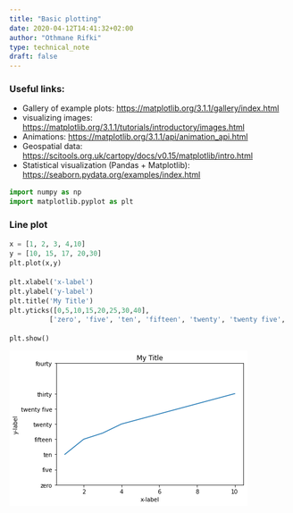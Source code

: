```yaml
---
title: "Basic plotting"
date: 2020-04-12T14:41:32+02:00
author: "Othmane Rifki"
type: technical_note
draft: false
---
```

### Useful links:
- Gallery of example plots: https://matplotlib.org/3.1.1/gallery/index.html
- visualizing images: https://matplotlib.org/3.1.1/tutorials/introductory/images.html
- Animations: https://matplotlib.org/3.1.1/api/animation_api.html
- Geospatial data: https://scitools.org.uk/cartopy/docs/v0.15/matplotlib/intro.html
- Statistical visualization (Pandas + Matplotlib): https://seaborn.pydata.org/examples/index.html


```python
import numpy as np
import matplotlib.pyplot as plt
```

### Line plot


```python
x = [1, 2, 3, 4,10]
y = [10, 15, 17, 20,30]
plt.plot(x,y)

plt.xlabel('x-label')
plt.ylabel('y-label')
plt.title('My Title')
plt.yticks([0,5,10,15,20,25,30,40],
          ['zero', 'five', 'ten', 'fifteen', 'twenty', 'twenty five', 'thirty', 'fourty'])

plt.show()
```


![png](basicplot_files/basicplot_4_0.png)



```python

```
